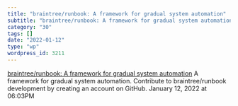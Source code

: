 ```yaml
---
title: "braintree/runbook: A framework for gradual system automation"
subtitle: "braintree/runbook: A framework for gradual system automation"
category: "30"
tags: []
date: "2022-01-12"
type: "wp"
wordpress_id: 3211
---
```

[ braintree/runbook: A framework for gradual system automation](https://github.com/braintree/runbook)
 A framework for gradual system automation. Contribute to braintree/runbook development by creating an account on GitHub.
January 12, 2022 at 06:03PM